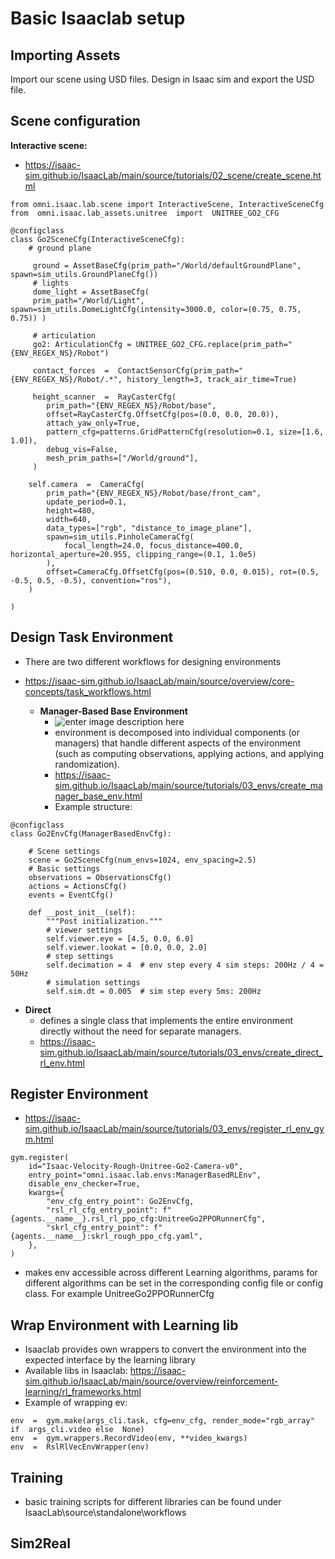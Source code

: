 # Basic Isaaclab setup

## Importing Assets
Import our scene using USD files. Design in Isaac sim and export the USD file.

## Scene configuration
**Interactive scene:**
 - https://isaac-sim.github.io/IsaacLab/main/source/tutorials/02_scene/create_scene.html

```
from omni.isaac.lab.scene import InteractiveScene, InteractiveSceneCfg
from  omni.isaac.lab_assets.unitree  import  UNITREE_GO2_CFG

@configclass 
class Go2SceneCfg(InteractiveSceneCfg):
	# ground plane 

	 ground = AssetBaseCfg(prim_path="/World/defaultGroundPlane", spawn=sim_utils.GroundPlaneCfg()) 
	 # lights 
	 dome_light = AssetBaseCfg( 
	 prim_path="/World/Light", spawn=sim_utils.DomeLightCfg(intensity=3000.0, color=(0.75, 0.75, 0.75)) ) 

	 # articulation 
	 go2: ArticulationCfg = UNITREE_GO2_CFG.replace(prim_path="{ENV_REGEX_NS}/Robot")
	 
	 contact_forces  =  ContactSensorCfg(prim_path="{ENV_REGEX_NS}/Robot/.*", history_length=3, track_air_time=True)
		
	 height_scanner  =  RayCasterCfg(
		prim_path="{ENV_REGEX_NS}/Robot/base",
		offset=RayCasterCfg.OffsetCfg(pos=(0.0, 0.0, 20.0)),
		attach_yaw_only=True,
		pattern_cfg=patterns.GridPatternCfg(resolution=0.1, size=[1.6, 1.0]),
		debug_vis=False,
		mesh_prim_paths=["/World/ground"],
	 )
	 
	self.camera  =  CameraCfg(
		prim_path="{ENV_REGEX_NS}/Robot/base/front_cam",
		update_period=0.1,
		height=480,
		width=640,
		data_types=["rgb", "distance_to_image_plane"],
		spawn=sim_utils.PinholeCameraCfg(
			focal_length=24.0, focus_distance=400.0, horizontal_aperture=20.955, clipping_range=(0.1, 1.0e5)
		),
		offset=CameraCfg.OffsetCfg(pos=(0.510, 0.0, 0.015), rot=(0.5, -0.5, 0.5, -0.5), convention="ros"),
	)

)
```


## Design Task Environment 

 - There are two different workflows for designing environments
 - https://isaac-sim.github.io/IsaacLab/main/source/overview/core-concepts/task_workflows.html

	-  **Manager-Based Base Environment**
		- ![enter image description here](https://isaac-sim.github.io/IsaacLab/main/_images/manager-based-light.svg)
		 - environment is decomposed into individual components (or managers) that handle different aspects of the environment (such as computing observations, applying actions, and applying randomization).
		 - https://isaac-sim.github.io/IsaacLab/main/source/tutorials/03_envs/create_manager_base_env.html
		 - Example structure:
```
@configclass
class Go2EnvCfg(ManagerBasedEnvCfg):

    # Scene settings
    scene = Go2SceneCfg(num_envs=1024, env_spacing=2.5)
    # Basic settings
    observations = ObservationsCfg()
    actions = ActionsCfg()
    events = EventCfg()

    def __post_init__(self):
        """Post initialization."""
        # viewer settings
        self.viewer.eye = [4.5, 0.0, 6.0]
        self.viewer.lookat = [0.0, 0.0, 2.0]
        # step settings
        self.decimation = 4  # env step every 4 sim steps: 200Hz / 4 = 50Hz
        # simulation settings
        self.sim.dt = 0.005  # sim step every 5ms: 200Hz
```
-  **Direct**
	- defines a single class that implements the entire environment directly without the need for separate managers.
	- https://isaac-sim.github.io/IsaacLab/main/source/tutorials/03_envs/create_direct_rl_env.html

## Register Environment
 - https://isaac-sim.github.io/IsaacLab/main/source/tutorials/03_envs/register_rl_env_gym.html
```
gym.register(
	id="Isaac-Velocity-Rough-Unitree-Go2-Camera-v0",
	entry_point="omni.isaac.lab.envs:ManagerBasedRLEnv",
	disable_env_checker=True,
	kwargs={
		"env_cfg_entry_point": Go2EnvCfg,
		"rsl_rl_cfg_entry_point": f"{agents.__name__}.rsl_rl_ppo_cfg:UnitreeGo2PPORunnerCfg",
		"skrl_cfg_entry_point": f"{agents.__name__}:skrl_rough_ppo_cfg.yaml",
	},
)
```
 - makes env accessible across different Learning algorithms, params for different algorithms can be set in the corresponding config file or config class. For example UnitreeGo2PPORunnerCfg

## Wrap Environment with Learning lib
- Isaaclab provides own wrappers to convert the environment into the expected interface by the learning library
- Available libs in Isaaclab: https://isaac-sim.github.io/IsaacLab/main/source/overview/reinforcement-learning/rl_frameworks.html
- Example of wrapping ev:
```
env  =  gym.make(args_cli.task, cfg=env_cfg, render_mode="rgb_array"  if  args_cli.video else  None)
env  =  gym.wrappers.RecordVideo(env, **video_kwargs)
env  =  RslRlVecEnvWrapper(env)
```

## Training
- basic training scripts for different libraries can be found under IsaacLab\source\standalone\workflows
## Sim2Real

